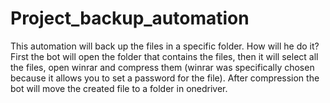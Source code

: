 # Project_backup_automation
 This automation will back up the files in a specific folder. How will he do it? First the bot will open the folder that contains the files, then it will select all the files, open winrar and compress them (winrar was specifically chosen because it allows you to set a password for the file). After compression the bot will move the created file to a folder in onedriver.
